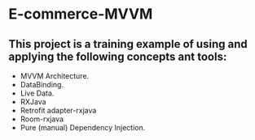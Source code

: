 # E-commerce-MVVM

## This project is a training example of using and applying the following concepts ant tools:
- MVVM Architecture.
- DataBinding.
- Live Data.
- RXJava
- Retrofit adapter-rxjava
- Room-rxjava
- Pure (manual) Dependency Injection.
